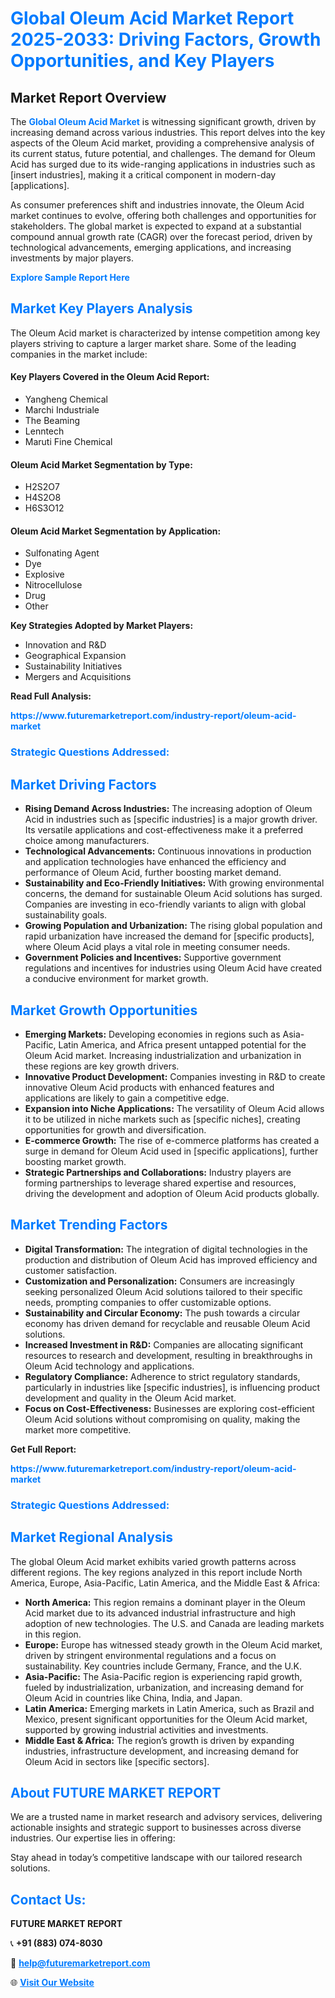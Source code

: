 <h1 style="color: #007BFF;">Global Oleum Acid Market Report 2025-2033: Driving Factors, Growth Opportunities, and Key Players</h1>

<section id="overview">
<h2>Market Report Overview</h2>
<p>The <a href="https://www.futuremarketreport.com/industry-report/oleum-acid-market" style="color: #007BFF; text-decoration: none;"><strong>Global Oleum Acid Market</strong></a> is witnessing significant growth, driven by increasing demand across various industries. This report delves into the key aspects of the Oleum Acid market, providing a comprehensive analysis of its current status, future potential, and challenges. The demand for Oleum Acid has surged due to its wide-ranging applications in industries such as [insert industries], making it a critical component in modern-day [applications].</p>
<p>As consumer preferences shift and industries innovate, the Oleum Acid market continues to evolve, offering both challenges and opportunities for stakeholders. The global market is expected to expand at a substantial compound annual growth rate (CAGR) over the forecast period, driven by technological advancements, emerging applications, and increasing investments by major players.</p>
</section>

<section id="overview">
<p><a href="https://www.futuremarketreport.com/request-sample/reportId=114196" style="color: #007BFF; text-decoration: none;"><strong>Explore Sample Report Here</strong></a></p>
</section>

<section id="key-players">
<h2 style="color: #007BFF;">Market Key Players Analysis</h2>
<p>The Oleum Acid market is characterized by intense competition among key players striving to capture a larger market share. Some of the leading companies in the market include:</p>
<h4>Key Players Covered in the Oleum Acid Report:</h4>
<ul><li>Yangheng Chemical</li><li>Marchi Industriale</li><li>The Beaming</li><li>Lenntech</li><li>Maruti Fine Chemical</li></ul>
<h4>Oleum Acid Market Segmentation by Type:</h4>
<ul><li>H2S2O7</li><li>H4S2O8</li><li>H6S3O12</li></ul>

<h4>Oleum Acid Market Segmentation by Application:</h4>
<ul><li>Sulfonating Agent</li><li>Dye</li><li>Explosive</li><li>Nitrocellulose</li><li>Drug</li><li>Other</li></ul>
<p><strong>Key Strategies Adopted by Market Players:</strong></p>
<ul>
<li>Innovation and R&D</li>
<li>Geographical Expansion</li>
<li>Sustainability Initiatives</li>
<li>Mergers and Acquisitions</li>
</ul>
</section>

<section>
<p><strong>Read Full Analysis: </strong></p><a href="https://www.futuremarketreport.com/industry-report/oleum-acid-market" style="color: #007BFF; text-decoration: none;"><strong>https://www.futuremarketreport.com/industry-report/oleum-acid-market</strong></a>
<h3 style="color: #007BFF;">Strategic Questions Addressed:</h3>
</section>

<section id="driving-factors">
<h2 style="color: #007BFF;">Market Driving Factors</h2>
<ul>
<li><strong>Rising Demand Across Industries:</strong> The increasing adoption of Oleum Acid in industries such as [specific industries] is a major growth driver. Its versatile applications and cost-effectiveness make it a preferred choice among manufacturers.</li>
<li><strong>Technological Advancements:</strong> Continuous innovations in production and application technologies have enhanced the efficiency and performance of Oleum Acid, further boosting market demand.</li>
<li><strong>Sustainability and Eco-Friendly Initiatives:</strong> With growing environmental concerns, the demand for sustainable Oleum Acid solutions has surged. Companies are investing in eco-friendly variants to align with global sustainability goals.</li>
<li><strong>Growing Population and Urbanization:</strong> The rising global population and rapid urbanization have increased the demand for [specific products], where Oleum Acid plays a vital role in meeting consumer needs.</li>
<li><strong>Government Policies and Incentives:</strong> Supportive government regulations and incentives for industries using Oleum Acid have created a conducive environment for market growth.</li>
</ul>
</section>

<section id="growth-opportunities">
<h2 style="color: #007BFF;">Market Growth Opportunities</h2>
<ul>
<li><strong>Emerging Markets:</strong> Developing economies in regions such as Asia-Pacific, Latin America, and Africa present untapped potential for the Oleum Acid market. Increasing industrialization and urbanization in these regions are key growth drivers.</li>
<li><strong>Innovative Product Development:</strong> Companies investing in R&D to create innovative Oleum Acid products with enhanced features and applications are likely to gain a competitive edge.</li>
<li><strong>Expansion into Niche Applications:</strong> The versatility of Oleum Acid allows it to be utilized in niche markets such as [specific niches], creating opportunities for growth and diversification.</li>
<li><strong>E-commerce Growth:</strong> The rise of e-commerce platforms has created a surge in demand for Oleum Acid used in [specific applications], further boosting market growth.</li>
<li><strong>Strategic Partnerships and Collaborations:</strong> Industry players are forming partnerships to leverage shared expertise and resources, driving the development and adoption of Oleum Acid products globally.</li>
</ul>
</section>

<section id="trending-factors">
<h2 style="color: #007BFF;">Market Trending Factors</h2>
<ul>
<li><strong>Digital Transformation:</strong> The integration of digital technologies in the production and distribution of Oleum Acid has improved efficiency and customer satisfaction.</li>
<li><strong>Customization and Personalization:</strong> Consumers are increasingly seeking personalized Oleum Acid solutions tailored to their specific needs, prompting companies to offer customizable options.</li>
<li><strong>Sustainability and Circular Economy:</strong> The push towards a circular economy has driven demand for recyclable and reusable Oleum Acid solutions.</li>
<li><strong>Increased Investment in R&D:</strong> Companies are allocating significant resources to research and development, resulting in breakthroughs in Oleum Acid technology and applications.</li>
<li><strong>Regulatory Compliance:</strong> Adherence to strict regulatory standards, particularly in industries like [specific industries], is influencing product development and quality in the Oleum Acid market.</li>
<li><strong>Focus on Cost-Effectiveness:</strong> Businesses are exploring cost-efficient Oleum Acid solutions without compromising on quality, making the market more competitive.</li>
</ul>
</section>

<section>
<p><strong>Get Full Report: </strong></p><a href="https://www.futuremarketreport.com/industry-report/oleum-acid-market" style="color: #007BFF; text-decoration: none;"><strong>https://www.futuremarketreport.com/industry-report/oleum-acid-market</strong></a>
<h3 style="color: #007BFF;">Strategic Questions Addressed:</h3>
</section>


<section id="regional-analysis">
<h2 style="color: #007BFF;">Market Regional Analysis</h2>
<p>The global Oleum Acid market exhibits varied growth patterns across different regions. The key regions analyzed in this report include North America, Europe, Asia-Pacific, Latin America, and the Middle East & Africa:</p>
<ul>
<li><strong>North America:</strong> This region remains a dominant player in the Oleum Acid market due to its advanced industrial infrastructure and high adoption of new technologies. The U.S. and Canada are leading markets in this region.</li>
<li><strong>Europe:</strong> Europe has witnessed steady growth in the Oleum Acid market, driven by stringent environmental regulations and a focus on sustainability. Key countries include Germany, France, and the U.K.</li>
<li><strong>Asia-Pacific:</strong> The Asia-Pacific region is experiencing rapid growth, fueled by industrialization, urbanization, and increasing demand for Oleum Acid in countries like China, India, and Japan.</li>
<li><strong>Latin America:</strong> Emerging markets in Latin America, such as Brazil and Mexico, present significant opportunities for the Oleum Acid market, supported by growing industrial activities and investments.</li>
<li><strong>Middle East & Africa:</strong> The region’s growth is driven by expanding industries, infrastructure development, and increasing demand for Oleum Acid in sectors like [specific sectors].</li>
</ul>
</section>

<footer>
<h2 style="color: #007BFF;">About FUTURE MARKET REPORT</h2>
<p>We are a trusted name in market research and advisory services, delivering actionable insights and strategic support to businesses across diverse industries. Our expertise lies in offering:</p>

<p>Stay ahead in today’s competitive landscape with our tailored research solutions.</p>

<h2 style="color: #007BFF;">Contact Us:</h2>
<p><strong>FUTURE MARKET REPORT</strong></p>
<p>📞 <strong>+91 (883) 074-8030</strong></p>
<p>📧 <strong><a href="mailto:help@futuremarketreport.com" style="color: #007BFF;">help@futuremarketreport.com</a></strong></p>
<p>🌐 <strong><a href="https://www.futuremarketreport.com/" style="color: #007BFF;">Visit Our Website</a></strong></p>
</footer>